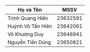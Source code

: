 | Họ và Tên           | MSSV      |
|---------------------|-----------|
| Trịnh Quang Hiên    | 23632591  |
| Huỳnh Võ Tấn Hiên   | 23642061  |
| Võ Khương Duy      | 23646941  |
| Nguyễn Tiến Dũng    | 23650821  |

